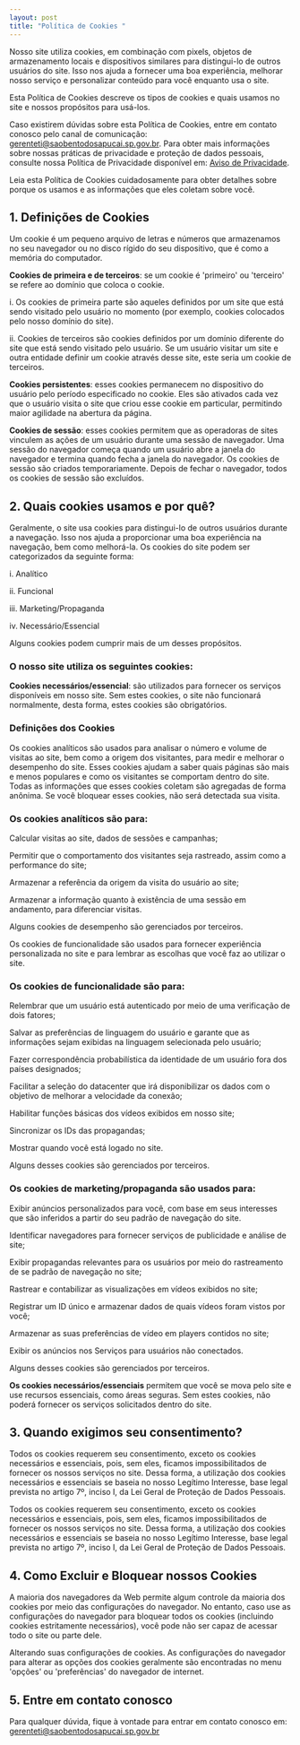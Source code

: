 ```yaml
---
layout: post
title: "Política de Cookies "
---
```


Nosso site utiliza cookies, em combinação com pixels, objetos de armazenamento locais e dispositivos similares para distingui-lo de outros usuários do site. Isso nos ajuda a fornecer uma boa experiência, melhorar nosso serviço e personalizar conteúdo para você enquanto usa o site.

Esta Política de Cookies descreve os tipos de cookies e quais usamos no site e nossos propósitos para usá-los.

Caso existirem dúvidas sobre esta Política de Cookies, entre em contato conosco pelo canal de comunicação: gerenteti@saobentodosapucai.sp.gov.br. Para obter mais informações sobre nossas práticas de privacidade e proteção de dados pessoais, consulte nossa Política de Privacidade disponível em: [Aviso de Privacidade](/aviso-privacidade.html).

Leia esta Política de Cookies cuidadosamente para obter detalhes sobre porque os usamos e as informações que eles coletam sobre você.

## 1. Definições de Cookies

Um cookie é um pequeno arquivo de letras e números que armazenamos no seu navegador ou no disco rígido do seu dispositivo, que é como a memória do computador.

**Cookies de primeira e de terceiros**: se um cookie é 'primeiro' ou 'terceiro' se refere ao domínio que coloca o cookie.

i. Os cookies de primeira parte são aqueles definidos por um site que está sendo visitado pelo usuário no momento (por exemplo, cookies colocados pelo nosso domínio do site).

ii. Cookies de terceiros são cookies definidos por um domínio diferente do site que está sendo visitado pelo usuário. Se um usuário visitar um site e outra entidade definir um cookie através desse site, este seria um cookie de terceiros.

**Cookies persistentes**: esses cookies permanecem no dispositivo do usuário pelo período especificado no cookie. Eles são ativados cada vez que o usuário visita o site que criou esse cookie em particular, permitindo maior agilidade na abertura da página.

**Cookies de sessão**: esses cookies permitem que as operadoras de sites vinculem as ações de um usuário durante uma sessão de navegador. Uma sessão do navegador começa quando um usuário abre a janela do navegador e termina quando fecha a janela do navegador. Os cookies de sessão são criados temporariamente. Depois de fechar o navegador, todos os cookies de sessão são excluídos.

## 2. Quais cookies usamos e por quê?

Geralmente, o site usa cookies para distingui-lo de outros usuários durante a navegação. Isso nos ajuda a proporcionar uma boa experiência na navegação, bem como melhorá-la. Os cookies do site podem ser categorizados da seguinte forma:

i. Analítico

ii. Funcional

iii. Marketing/Propaganda

iv. Necessário/Essencial

Alguns cookies podem cumprir mais de um desses propósitos.

### O nosso site utiliza os seguintes cookies:

**Cookies necessários/essencial**: são utilizados para fornecer os serviços disponíveis em nosso site. Sem estes cookies, o site não funcionará normalmente, desta forma, estes cookies são obrigatórios.

### Definições dos Cookies

Os cookies analíticos são usados para analisar o número e volume de visitas ao site, bem como a origem dos visitantes, para medir e melhorar o desempenho do site. Esses cookies ajudam a saber quais páginas são mais e menos populares e como os visitantes se comportam dentro do site. Todas as informações que esses cookies coletam são agregadas de forma anônima. Se você bloquear esses cookies, não será detectada sua visita.

### Os cookies analíticos são para:

Calcular visitas ao site, dados de sessões e campanhas;

Permitir que o comportamento dos visitantes seja rastreado, assim como a performance do site;

Armazenar a referência da origem da visita do usuário ao site;

Armazenar a informação quanto à existência de uma sessão em andamento, para diferenciar visitas.

Alguns cookies de desempenho são gerenciados por terceiros.

Os cookies de funcionalidade são usados para fornecer experiência personalizada no site e para lembrar as escolhas que você faz ao utilizar o site.

### Os cookies de funcionalidade são para:

Relembrar que um usuário está autenticado por meio de uma verificação de dois fatores;

Salvar as preferências de linguagem do usuário e garante que as informações sejam exibidas na linguagem selecionada pelo usuário;

Fazer correspondência probabilística da identidade de um usuário fora dos países designados;

Facilitar a seleção do datacenter que irá disponibilizar os dados com o objetivo de melhorar a velocidade da conexão;

Habilitar funções básicas dos vídeos exibidos em nosso site;

Sincronizar os IDs das propagandas;

Mostrar quando você está logado no site.

Alguns desses cookies são gerenciados por terceiros.

### Os cookies de marketing/propaganda são usados para:

Exibir anúncios personalizados para você, com base em seus interesses que são inferidos a partir do seu padrão de navegação do site.

Identificar navegadores para fornecer serviços de publicidade e análise de site;

Exibir propagandas relevantes para os usuários por meio do rastreamento de se padrão de navegação no site;

Rastrear e contabilizar as visualizações em vídeos exibidos no site;

Registrar um ID único e armazenar dados de quais vídeos foram vistos por você;

Armazenar as suas preferências de vídeo em players contidos no site;

Exibir os anúncios nos Serviços para usuários não conectados.

Alguns desses cookies são gerenciados por terceiros.

**Os cookies necessários/essenciais** permitem que você se mova pelo site e use recursos essenciais, como áreas seguras. Sem estes cookies, não poderá fornecer os serviços solicitados dentro do site.

## 3. Quando exigimos seu consentimento?

Todos os cookies requerem seu consentimento, exceto os cookies necessários e essenciais, pois, sem eles, ficamos impossibilitados de fornecer os nossos serviços no site. Dessa forma, a utilização dos cookies necessários e essenciais se baseia no nosso Legítimo Interesse, base legal prevista no artigo 7º, inciso I, da Lei Geral de Proteção de Dados Pessoais.

Todos os cookies requerem seu consentimento, exceto os cookies necessários e essenciais, pois, sem eles, ficamos impossibilitados de fornecer os nossos serviços no site. Dessa forma, a utilização dos cookies necessários e essenciais se baseia no nosso Legítimo Interesse, base legal prevista no artigo 7º, inciso I, da Lei Geral de Proteção de Dados Pessoais.

## 4. Como Excluir e Bloquear nossos Cookies

A maioria dos navegadores da Web permite algum controle da maioria dos cookies por meio das configurações do navegador. No entanto, caso use as configurações do navegador para bloquear todos os cookies (incluindo cookies estritamente necessários), você pode não ser capaz de acessar todo o site ou parte dele.

Alterando suas configurações de cookies. As configurações do navegador para alterar as opções dos cookies geralmente são encontradas no menu 'opções' ou 'preferências' do navegador de internet.

## 5. Entre em contato conosco

Para qualquer dúvida, fique à vontade para entrar em contato conosco em: gerenteti@saobentodosapucai.sp.gov.br
